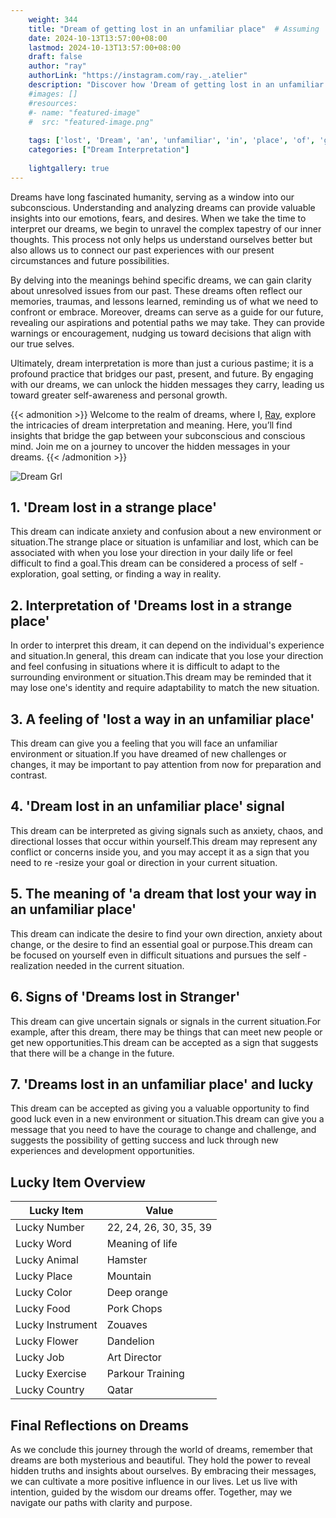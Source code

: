 ```yaml
---
    weight: 344
    title: "Dream of getting lost in an unfamiliar place"  # Assuming 'title' column exists
    date: 2024-10-13T13:57:00+08:00
    lastmod: 2024-10-13T13:57:00+08:00
    draft: false
    author: "ray"
    authorLink: "https://instagram.com/ray._.atelier"
    description: "Discover how 'Dream of getting lost in an unfamiliar place' can interpret your future and uncover its significant meanings in your life."
    #images: []
    #resources:
    #- name: "featured-image"
    #  src: "featured-image.png"
    
    tags: ['lost', 'Dream', 'an', 'unfamiliar', 'in', 'place', 'of', 'getting']
    categories: ["Dream Interpretation"]
    
    lightgallery: true
---
```

    
Dreams have long fascinated humanity, serving as a window into our subconscious. Understanding and analyzing dreams can provide valuable insights into our emotions, fears, and desires. When we take the time to interpret our dreams, we begin to unravel the complex tapestry of our inner thoughts. This process not only helps us understand ourselves better but also allows us to connect our past experiences with our present circumstances and future possibilities.

By delving into the meanings behind specific dreams, we can gain clarity about unresolved issues from our past. These dreams often reflect our memories, traumas, and lessons learned, reminding us of what we need to confront or embrace. Moreover, dreams can serve as a guide for our future, revealing our aspirations and potential paths we may take. They can provide warnings or encouragement, nudging us toward decisions that align with our true selves.

Ultimately, dream interpretation is more than just a curious pastime; it is a profound practice that bridges our past, present, and future. By engaging with our dreams, we can unlock the hidden messages they carry, leading us toward greater self-awareness and personal growth.

{{< admonition >}}
Welcome to the realm of dreams, where I, [Ray](https://instagram.com/ray._.atelier), explore the intricacies of dream interpretation and meaning. Here, you’ll find insights that bridge the gap between your subconscious and conscious mind. Join me on a journey to uncover the hidden messages in your dreams.
{{< /admonition >}}

![Dream Grl](https://cdn.pixabay.com/photo/2017/11/02/03/35/gothic-2910057_1280.jpg "Dream Grl")

## 1. 'Dream lost in a strange place'
This dream can indicate anxiety and confusion about a new environment or situation.The strange place or situation is unfamiliar and lost, which can be associated with when you lose your direction in your daily life or feel difficult to find a goal.This dream can be considered a process of self -exploration, goal setting, or finding a way in reality.

## 2. Interpretation of 'Dreams lost in a strange place'
In order to interpret this dream, it can depend on the individual's experience and situation.In general, this dream can indicate that you lose your direction and feel confusing in situations where it is difficult to adapt to the surrounding environment or situation.This dream may be reminded that it may lose one's identity and require adaptability to match the new situation.

## 3. A feeling of 'lost a way in an unfamiliar place'
This dream can give you a feeling that you will face an unfamiliar environment or situation.If you have dreamed of new challenges or changes, it may be important to pay attention from now for preparation and contrast.

## 4. 'Dream lost in an unfamiliar place' signal
This dream can be interpreted as giving signals such as anxiety, chaos, and directional losses that occur within yourself.This dream may represent any conflict or concerns inside you, and you may accept it as a sign that you need to re -resize your goal or direction in your current situation.

## 5. The meaning of 'a dream that lost your way in an unfamiliar place'
This dream can indicate the desire to find your own direction, anxiety about change, or the desire to find an essential goal or purpose.This dream can be focused on yourself even in difficult situations and pursues the self -realization needed in the current situation.

## 6. Signs of 'Dreams lost in Stranger'
This dream can give uncertain signals or signals in the current situation.For example, after this dream, there may be things that can meet new people or get new opportunities.This dream can be accepted as a sign that suggests that there will be a change in the future.

## 7. 'Dreams lost in an unfamiliar place' and lucky
This dream can be accepted as giving you a valuable opportunity to find good luck even in a new environment or situation.This dream can give you a message that you need to have the courage to change and challenge, and suggests the possibility of getting success and luck through new experiences and development opportunities.

## Lucky Item Overview
| Lucky Item          | Value              |
|---------------|--------------------|
| Lucky Number        | 22, 24, 26, 30, 35, 39  |
| Lucky Word          | Meaning of life |
| Lucky Animal        | Hamster |
| Lucky Place         | Mountain     |
| Lucky Color         | Deep orange     |
| Lucky Food          | Pork Chops      |
| Lucky Instrument    | Zouaves |
| Lucky Flower        | Dandelion    |
| Lucky Job           | Art Director       |
| Lucky Exercise      | Parkour Training  |
| Lucky Country       | Qatar    |


##  Final Reflections on Dreams

As we conclude this journey through the world of dreams, remember that dreams are both mysterious and beautiful. They hold the power to reveal hidden truths and insights about ourselves. By embracing their messages, we can cultivate a more positive influence in our lives. Let us live with intention, guided by the wisdom our dreams offer. Together, may we navigate our paths with clarity and purpose.
